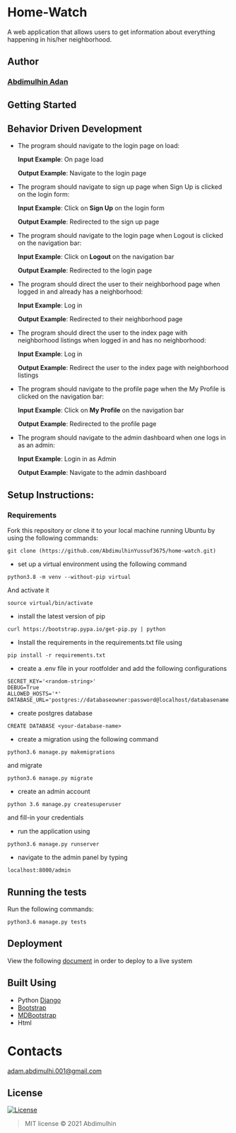 # Home-Watch

A web application that allows users to get information  about everything happening in his/her neighborhood.

## Author
### [Abdimulhin Adan](https://github.com/AbdimulhinYussuf3675)

## Getting Started



## Behavior Driven Development
* The program should navigate to the login page on load:

     **Input Example**: On page load

     **Output Example**: Navigate to the login page

* The program should navigate to sign up page when Sign Up is clicked on the login form:

     **Input Example**: Click on **Sign Up** on the login form

     **Output Example**: Redirected to the sign up page

* The program should navigate to the login page when Logout is clicked on the navigation bar:

     **Input Example**: Click on **Logout** on the navigation bar

     **Output Example**: Redirected to the login page

* The program should direct the user to their neighborhood page when logged in and already has a neighborhood:

    **Input Example**: Log in

    **Output Example**: Redirected to their neighborhood page

* The program should direct the user to the index page with neighborhood listings when logged in and has no neighborhood:

    **Input Example**: Log in

    **Output Example**: Redirect the user to the index page with neighborhood listings

* The program should navigate to the profile page when the My Profile is clicked on the navigation bar:

    **Input Example**: Click on **My Profile** on the navigation bar

    **Output Example**: Redirected to the profile page

* The program should navigate to the admin dashboard when one logs in as an admin:

    **Input Example**: Login in as Admin

    **Output Example**: Navigate to the admin dashboard

## Setup Instructions:
### Requirements


Fork this repository or clone it to your local machine running Ubuntu by using the following commands:
```
git clone (https://github.com/AbdimulhinYussuf3675/home-watch.git)
```
* set up a virtual environment using the following command
```
python3.8 -m venv --without-pip virtual
```

And activate it

```
source virtual/bin/activate
```
* install the latest version of pip

```
curl https://bootstrap.pypa.io/get-pip.py | python
```

* Install the requirements in the requirements.txt file using
```
pip install -r requirements.txt
```

* create a .env file in your rootfolder and add the following configurations
```
SECRET_KEY='<random-string>'
DEBUG=True
ALLOWED_HOSTS='*'
DATABASE_URL='postgres://databaseowner:password@localhost/databasename'
```

* create postgres database
```
CREATE DATABASE <your-database-name>
```

* create a migration using the following command
```
python3.6 manage.py makemigrations
```

and migrate

```
python3.6 manage.py migrate
```

* create an admin account
```
python 3.6 manage.py createsuperuser
```
and fill-in your credentials

* run the application using 
```
python3.6 manage.py runserver
```

* navigate to the admin panel by typing 
```
localhost:8000/admin
```

## Running the tests

Run the following commands:
```
python3.6 manage.py tests
```

## Deployment

View the following [document](https://github.com/bernie-haxx/Deployment_to_heroku_django) in order to deploy to a live system

## Built Using

* Python [Django](https://www.djangoproject.com/download/)
* [Bootstrap](https://getbootstrap.com)
* [MDBootstrap](https://mdbootstrap.com/)
* Html

# Contacts
adam.abdimulhi.001@gmail.com

## License
[![License](https://img.shields.io/packagist/l/loopline-systems/closeio-api-wrapper.svg)](http://opensource.org/licenses/MIT)
>MIT license &copy;  2021 Abdimulhin

